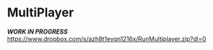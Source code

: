 # MultiPlayer

***WORK IN PROGRESS***
https://www.dropbox.com/s/azh8t1evqn1216x/RunMultiplayer.zip?dl=0
